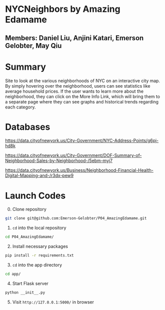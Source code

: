 # NYCNeighbors by Amazing Edamame

## Members: Daniel Liu, Anjini Katari, Emerson Gelobter, May Qiu

# Summary
Site to look at the various neighborhoods of NYC on an interactive city map. By simply hovering over the neighborhood, users can see statistics like average household prices. If the user wants to learn more about the neighborhood, they can click on the More Info Link, which will bring them to a separate page where they can see graphs and historical trends regarding each category.

# Databases

https://data.cityofnewyork.us/City-Government/NYC-Address-Points/g6pj-hd8k

https://data.cityofnewyork.us/City-Government/DOF-Summary-of-Neighborhood-Sales-by-Neighborhood-/5ebm-myj7

https://data.cityofnewyork.us/Business/Neighborhood-Financial-Health-Digital-Mapping-and-/r3dx-pew9


# Launch Codes

0. Clone repository

 ```bash
 git clone git@github.com:Emerson-Gelobter/P04_AmazingEdamame.git
 ```

1. `cd` into the local repository

 ```bash
 cd P04_AmazingEdamame/
 ```

2. Install necessary packages

 ```bash
 pip install -r requirements.txt
 ```
3. `cd` into the app directory

 ```bash
 cd app/
 ```
4. Start Flask server

 ```bash
 python __init__.py
 ```

5. Visit `http://127.0.0.1:5000/` in browser